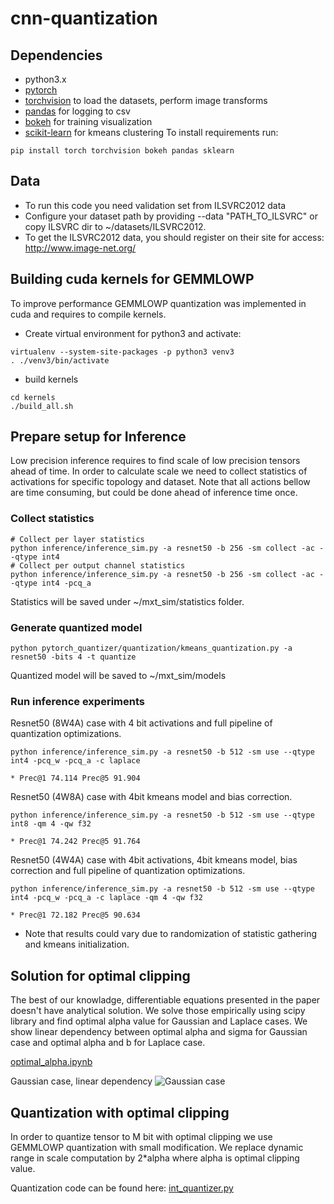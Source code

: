 # cnn-quantization

## Dependencies
- python3.x
- [pytorch](<http://www.pytorch.org>)
- [torchvision](<https://github.com/pytorch/vision>) to load the datasets, perform image transforms
- [pandas](<http://pandas.pydata.org/>) for logging to csv
- [bokeh](<http://bokeh.pydata.org>) for training visualization
- [scikit-learn](https://scikit-learn.org) for kmeans clustering
To install requirements run:
```
pip install torch torchvision bokeh pandas sklearn
```

## Data
- To run this code you need validation set from ILSVRC2012 data
- Configure your dataset path by providing --data "PATH_TO_ILSVRC" or copy ILSVRC dir to ~/datasets/ILSVRC2012.
- To get the ILSVRC2012 data, you should register on their site for access: <http://www.image-net.org/>

## Building cuda kernels for GEMMLOWP
To improve performance GEMMLOWP quantization was implemented in cuda and requires to compile kernels.

- Create virtual environment for python3 and activate:
```
virtualenv --system-site-packages -p python3 venv3
. ./venv3/bin/activate
```
- build kernels
```
cd kernels
./build_all.sh
```

## Prepare setup for Inference
Low precision inference requires to find scale of low precision tensors ahead of time. In order to calculate scale we need to collect statistics of activations for specific topology and dataset.
Note that all actions bellow are time consuming, but could be done ahead of inference time once.
### Collect statistics
```
# Collect per layer statistics
python inference/inference_sim.py -a resnet50 -b 256 -sm collect -ac --qtype int4
# Collect per output channel statistics
python inference/inference_sim.py -a resnet50 -b 256 -sm collect -ac --qtype int4 -pcq_a
```
Statistics will be saved under ~/mxt_sim/statistics folder.

### Generate quantized model
```
python pytorch_quantizer/quantization/kmeans_quantization.py -a resnet50 -bits 4 -t quantize
```
Quantized model will be saved to ~/mxt_sim/models

### Run inference experiments
Resnet50 (8W4A) case with 4 bit activations and full pipeline of quantization optimizations.
```
python inference/inference_sim.py -a resnet50 -b 512 -sm use --qtype int4 -pcq_w -pcq_a -c laplace
```
`* Prec@1 74.114 Prec@5 91.904`

Resnet50 (4W8A) case with 4bit kmeans model and bias correction.
```
python inference/inference_sim.py -a resnet50 -b 512 -sm use --qtype int8 -qm 4 -qw f32
```
`* Prec@1 74.242 Prec@5 91.764`

Resnet50 (4W4A) case with 4bit activations, 4bit kmeans model, bias correction and full pipeline of quantization optimizations.
```
python inference/inference_sim.py -a resnet50 -b 512 -sm use --qtype int4 -pcq_w -pcq_a -c laplace -qm 4 -qw f32
```
`* Prec@1 72.182 Prec@5 90.634`

- Note that results could vary due to randomization of statistic gathering and kmeans initialization.  

## Solution for optimal clipping

The best of our knowladge, differentiable equations presented in the paper doesn't have analytical solution. We solve those empirically using scipy library and find optimal alpha value for Gaussian and Laplace cases. 
We show linear dependency between optimal alpha and sigma for Gaussian case and optimal alpha and b for Laplace case.

[optimal_alpha.ipynb](optimal_alpha.ipynb)

Gaussian case, linear dependency
![Gaussian case](figures/opt_alpha_gaussian.png)

## Quantization with optimal clipping
In order to quantize tensor to M bit with optimal clipping we use GEMMLOWP quantization with small modification. We replace dynamic range in scale computation by 2*alpha where alpha is optimal clipping value.

Quantization code can be found here: 
[int_quantizer.py](pytorch_quantizer/quantization/qtypes/int_quantizer.py)
